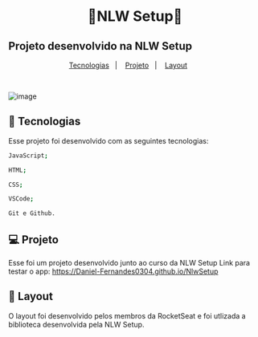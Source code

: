 <h1 align="center"> 🚀NLW Setup🚀 </h1>
<h2>Projeto desenvolvido na NLW Setup </h2>

<p align="center">
  <a href="#-tecnologias">Tecnologias</a>&nbsp;&nbsp;&nbsp;|&nbsp;&nbsp;&nbsp;
  <a href="#-projeto">Projeto</a>&nbsp;&nbsp;&nbsp;|&nbsp;&nbsp;&nbsp;
  <a href="#-layout">Layout</a>&nbsp;&nbsp;&nbsp; &nbsp;&nbsp;&nbsp;
</p>

<br>

![image](https://user-images.githubusercontent.com/117321711/213885785-95f30332-e20e-488e-96f4-b2296fab9415.png)


## 🚀 Tecnologias

Esse projeto foi desenvolvido com as seguintes tecnologias:
```sh
JavaScript;

HTML; 

CSS;

VSCode;

Git e Github.
```

## 💻 Projeto

Esse foi um projeto desenvolvido junto ao curso da NLW Setup
Link para testar o app: https://Daniel-Fernandes0304.github.io/NlwSetup


## 🔖 Layout

O layout foi desenvolvido pelos membros da RocketSeat e foi utlizada a biblioteca desenvolvida pela NLW Setup.
